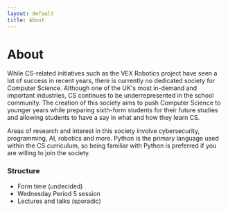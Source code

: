 ```yaml
---
layout: default
title: About
---
```


# About

While CS-related initiatives such as the VEX Robotics project have seen a lot of success in recent years, there is currently no dedicated society for Computer Science. Although one of the UK's most in-demand and important industries, CS continues to be underrepresented in the school community. The creation of this society aims to push Computer Science to younger years while preparing sixth-form students for their future studies and allowing students to have a say in what and how they learn CS.

Areas of research and interest in this society involve cybersecurity, programming, AI, robotics and more. Python is the primary language used within the CS curriculum, so being familiar with Python is preferred if you are willing to join the society.

### Structure

- Form time (undecided)
- Wednesday Period 5 session
- Lectures and talks (sporadic)
